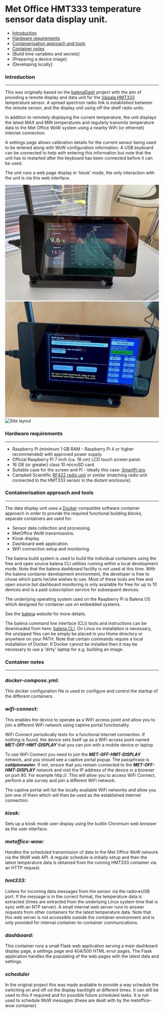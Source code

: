 # **Met Office HMT333 temperature sensor data display unit.**

* [Introduction](#introduction)
* [Hardware requirements](#hardware-requirements)
* [Containerisation approach and tools](#containerisation-approach-and-tools)
* [Container notes](#container-notes)
* [Build time variables and secrets] 
* [Preparing a device image]
* [Developing locally]

### Introduction

---

This was originally based on the [balenaDash] project with the aim of providing a remote display and data 
unit for the [Vaisala HMT333] temperature sensor. A spread spectrum radio link
is established between the remote sensor, and the display unit using off the shelf
radio units. 

In addition to remotely displaying the current temperature, the unit
displays the latest MAX and MIN temperatures and regularly transmits temperature data to
the Met Office WoW system using a nearby WiFi (or ethernet) internet connection.

A settings page allows calibration details for the current sensor being used to be entered
along with WoW configuration information. A USB keyboard can be connected to help with
entering this information but note that the unit has to restarted after the keyboard has been 
connected before it can be used.

The unit runs a web page display in 'kiosk' mode, the only interaction with the unit
is via this web interface.

![Data display unit](documentation/HMT-DDU-grafana-display.jpg)
![Settings screen](documentation/HMT-DDU-settings-screen.jpg)
![Site layout](documentation/site_layout.png)

### Hardware requirements

---

* Raspberry Pi (minimum 1 GB RAM - Raspberry Pi 4 or higher recommended) with approved 
  power supply.
* Official Raspberry Pi 7 inch (ca. 18 cm) LCD touch screen panel.
* 16 GB (or greater) class 10 microSD card.
* Suitable case for the screen and Pi - ideally this case: [SmartPi pro]
* Campbell Scientific [RF422 radio unit] or similar (matching radio unit connected to the 
  HMT333 sensor in the distant enclosure).
  
### Containerisation approach and tools

---

The data display unit uses a [Docker] compatible software container approach in order to 
provide the required functional building blocks, separate containers are used for:

* Sensor data collection and processing.
* MetOffice WoW transmissions.
* Kiosk display.
* Dashboard web application.
* WiFi connection setup and monitoring.

The balena build system is used to build the individual containers using the free and
open source balena CLI utilities running within a local development mode. Note that the balena
dashboard facility is not used at this time. With the balena container development environment,
the developer is free to chose which parts he/she wishes to use. Most of these tools are free
and open source but dashboard monitoring is only available for free for up to 10 devices and
is a paid subscription service for subsequent devices.

The underlying operating system used on the Raspberry Pi is Balena OS which designed for
container use on embedded systems.

See the [balena] website for more details.

The balena command line interface (CLI) tools and instructions can be downloaded from here: [balena CLI]. On
Linux no installation is necessary, the unzipped files can be simply be placed in you Home directory 
or anywhere on your PATH. Note that certain commands require a local installation of Docker. If Docker 
cannot be installed then it may be necessary to use a 'dirty' laptop for e.g. building an image.

### Container notes

---

### _docker-compose.yml:_
This docker configuration file is used to configure and control the startup
of the different containers.

### _wifi-connect:_
This enables the device to operate as a WiFi access point and allow you to join 
a different WiFi network using captive portal functionality.

WiFi Connect periodically tests for a functional internet connection. If nothing is found, 
the device sets itself up as a WiFi access point named **_MET-OFF-HMT-DISPLAY_** that you can join 
with a mobile device or laptop.

To use WiFi Connect you need to join the **_MET-OFF-HMT-DISPLAY_** network, and you should see a 
captive portal popup. The passphrase is **_coldpinewater_**. If not, ensure that you 
remain connected to the **_MET-OFF-HMT-DISPLAY_** network and visit the IP address of the device 
in a browser on port 80. For example http://<ip of data display device>. This will 
allow you to access WiFi Connect, perform a site survey and join a different WiFi network.

The captive portal will list the locally available WiFi networks and allow you join one of them
which will then be used as the established internet connection.

### _kiosk:_
Sets up a kiosk mode user display using the builtin Chromium web browser as the user
interface.

### _metoffice-wow:_
Handles the scheduled transmission of data to the Met Office WoW network via the
WoW web API. A regular schedule is initially setup and then the latest temperature data 
is obtained from the running HMT333 container via an HTTP request.

### _hmt333:_
Listens for incoming data messages from the sensor via the radio=>USB port. If the
message is in the correct format, the temperature data is extracted (times are extracted
from the underlying Linux system time that is sync with an NTP server). A small internal
web server runs to answer requests from other containers for the latest temperature data.
Note that this web server is not accessible outside the container environment and is
only provided for internal container-to-container communications.

### _dashboard:_
This container runs a small Flask web application serving a main dashboard display page,
a settings page and 404/500 HTML error pages. The Flask application handles the 
populating of the web pages with the latest data and settings.

### _scheduler_
In the original project this was made available to provide a way schedule the switching
on and off od the display backlight at different times. It can still be used to this 
if required and for possible future scheduled tasks. It is not used to schedule WoW
messages (these are dealt with by the metoffice-wow container).



[balenaDash]: https://github.com/balenalabs/balena-dash
[SmartPi pro]: https://smarticase.com/products/smartipi-touch-pro?variant=33350872629311
[RF422 radio unit]: https://www.campbellsci.eu/rf422
[Vaisala HMT333]: https://www.vaisala.com/en/products/instruments-sensors-and-other-measurement-devices/instruments-industrial-measurements/hmt330
[Docker]: https://www.docker.com
[balena]: https://www.balena.io
[balena CLI]: https://github.com/balena-io/balena-cli/blob/master/INSTALL-LINUX.md
